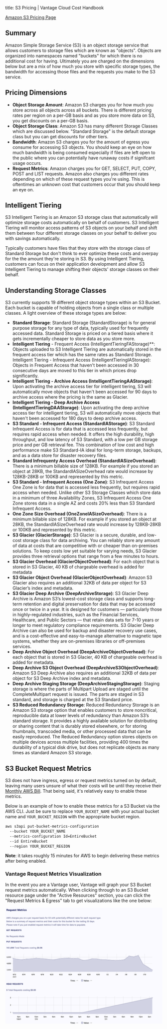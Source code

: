 title: S3 Pricing | Vantage Cloud Cost Handbook

[Amazon S3 Pricing Page](https://aws.amazon.com/s3/pricing/)

## Summary

Amazon Simple Storage Service (S3) is an object storage service that allows customers to storage files which are known as "objects". Objects are organized into namespaces named "buckets" for which there is no additional cost for having. Ultimately you are charged on the dimensions below but are a mix of how much you store with specific storage types, the bandwidth for accessing those files and the requests you make to the S3 service. 

## Pricing Dimensions

* **Object Storage Amount**: Amazon S3 charges you for how much you store across all objects across all buckets. There is different pricing rates per region on a per-GB basis and as you store more data on S3, you get discounts on a per-GB basis. 
* **Object Storage Class**: Amazon S3 has many different Storage Classes which are discussed below. "Standard Storage" is the default storage class but you can get discounts for other tiers.
* **Bandwidth**: Amazon S3 charges you for the amount of egress you consume for accessing S3 objects. You should keep an eye on how much bandwidth is being consumed especially if files are left open to the public where you can potentially have runaway costs if signifcant usage occurs. 
* **Request Metrics**: Amazon charges you for GET, SELECT, PUT, COPY, POST and LIST requests. Amazon also charges you different rates depending on which of these request types you're using. This is oftentimes an unknown cost that customers occur that you should keep an eye on. 

## Intelligent Tiering

S3 Intelligent Tiering is an Amazon S3 storage class that automatically will optimize storage costs automatically on behalf of customers. S3 Intelligent Tiering will monitor access patterns of S3 objects on your behalf and shift them between four different storage classes on your behalf to deliver you with savings automatically. 

Typically customers have files that they store with the storage class of Standard Storage but don't think to ever optimize these costs and overpay for the the amount they're storing in S3. By using Intelligent Tiering, customers can focus on their application development and allow S3 Intelligent Tiering to manage shifting their objects' storage classes on their behalf. 

## Understanding Storage Classes

S3 currently supports 19 different object storage types within an S3 Bucket. Each bucket is capable of holding objects from a single class or multiple classes. A light overview of these storage types are below:

* **Standard Storage‍**: Standard Storage (StandardStorage) is for general purpose storage for any type of data, typically used for frequently accessed data. Standard Storage is priced on a tiered basis where it gets incrementally cheaper to store data as you store more. 
* **Intelligent Tiering** - Frequent Access (IntelligentTieringFAStorage)**: Objects uploaded to S3 Intelligent Tiering are automatically stored in the frequent access tier which has the same rates as Standard Storage. 
Intelligent Tiering - Infrequent Access (IntelligentTieringIAStorage): Objects in Frequent Access that haven't been accessed in 30 consecutive days are moved to this tier in which prices drop significantly.
* **Intelligent Tiering - Archive Access (IntelligentTieringAAStorage)**: Upon activating the archive access tier for intelligent tiering, S3 will automatically move objects that haven't been accessed for 90 days to archive access where the pricing is the same as Glacier. 
* **Intelligent Tiering - Deep Archive Access (IntelligentTieringDAAStorage)**: Upon activating the deep archive access tier for intelligent tiering, S3 will automatically move objects that haven't been accessed for 180 days to deep archive access. 
* **S3 Standard - Infrequent Access (StandardIAStorage)**: S3 Standard Infrequent Access is for data that is accessed less frequently, but requires rapid access when needed. It offers the high durability, high throughput, and low latency of S3 Standard, with a low per GB storage price and per GB retrieval fee. This combination of low cost and high performance make S3 Standard-IA ideal for long-term storage, backups, and as a data store for disaster recovery files.
* **Standard Infrequenty Access Overhead (StandardIASizeOverhead)**: There is a minimum billable size of 128KB. For example if you stored an object at 28KB, the StandardIASizeOverhead rate would increase by 128KB-28KB or 100KB and represented by this metric.
* **S3 Standard - Infrequent Access (One Zone)**: S3 Infrequent Access One Zone is for data that is accessed less frequently, but requires rapid access when needed. Unlike other S3 Storage Classes which store data in a minimum of three Availability Zones, S3 Infrequent Access One Zone stores data in a single AZ and costs 20% less than S3 Standard Infrequent Access.
* **One Zone Size Overhead (OneZoneIASizeOverhead)**: There is a minimum billable size of 128KB. For example if you stored an object at 28KB, the StandardIASizeOverhead rate would increase by 128KB-28KB or 100KB and represented by this metric.
* **S3 Glacier (GlacierStorage)**: S3 Glacier is a secure, durable, and low-cost storage class for data archiving. You can reliably store any amount of data at costs that are competitive with or cheaper than on-premises solutions. To keep costs low yet suitable for varying needs, S3 Glacier provides three retrieval options that range from a few minutes to hours.
* **S3 Glacier Overhead (GlacierObjectOverhead)**: For each object that is stored in S3 Glacier, 40 KB of chargeable overhead is added for metadata
* **S3 Glacier Object Overhead (GlacierObjectOverhead)**: Amazon S3 Glacier also requires an additional 32KB of data per object for S3 Glacier’s index and metadata.
* **S3 Glacier Deep Archive (DeepArchiveStorage)**: S3 Glacier Deep Archive is Amazon S3’s lowest-cost storage class and supports long-term retention and digital preservation for data that may be accessed once or twice in a year. It is designed for customers — particularly those in highly-regulated industries, such as the Financial Services, Healthcare, and Public Sectors — that retain data sets for 7-10 years or longer to meet regulatory compliance requirements. S3 Glacier Deep Archive can also be used for backup and disaster recovery use cases, and is a cost-effective and easy-to-manage alternative to magnetic tape systems, whether they are on-premises libraries or off-premises services.
* **Deep Archive Object Overhead (DeepArchiveObjectOverhead)**: For each object that is stored in S3 Glacier, 40 KB of chargeable overhead is added for metadata.
* **Deep Archive S3 Object Overhead (DeepArchiveS3ObjectOverhead)**: Amazon S3 Deep Archive also requires an additional 32KB of data per object for S3 Deep Archive index and metadata.
* **Deep Archive Staging Storage (DeepArchiveStagingStorage)**: Staging storage is where the parts of Multipart Upload are staged until the CompleteMultipart request is issued. The parts are staged in S3 standard, and storage is charged at the S3 Standard price.
* **S3 Reduced Redundancy Storage**: Reduced Redundancy Storage is an Amazon S3 storage option that enables customers to store noncritical, reproducible data at lower levels of redundancy than Amazon S3’s standard storage. It provides a highly available solution for distributing or sharing content that is durably stored elsewhere, or for storing thumbnails, transcoded media, or other processed data that can be easily reproduced. The Reduced Redundancy option stores objects on multiple devices across multiple facilities, providing 400 times the durability of a typical disk drive, but does not replicate objects as many times as standard Amazon S3 storage.


## S3 Bucket Request Metrics

S3 does not have ingress, egress or request metrics turned on by default, leaving many users unsure of what their costs will be until they receive their [Monthly AWS Bill](../concepts/bill.md). That being said, it's relatively easy to enable these metrics. 

Below is an example of how to enable these metrics for a S3 Bucket via the AWS CLI. Just be sure to replace `YOUR_BUCKET_NAME` with your actual bucket name and `YOUR_BUCKET_REGION` with the appropriate bucket region.


```
aws s3api put-bucket-metrics-configuration 
  --bucket YOUR_BUCKET_NAME
  --metrics-configuration Id=EntireBucket 
  --id EntireBucket 
  --region YOUR_BUCKET_REGION
```

**Note**: it takes roughly 15 minutes for AWS to begin delivering these metrics after being enabled.

### Vantage Request Metrics Visualization 
In the event you are a Vantage user, Vantage will graph your S3 Bucket request metrics automatically. When clicking through to an S3 Bucket resource page under the "Active Resources" section, you can click the "Request Metrics & Egress" tab to get visualizations like the one below:

![S3 Bucket Request Metrics](/img/aws/s3/request_metrics.png)
